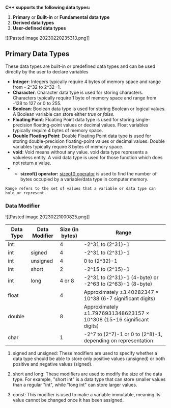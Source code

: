 **C++ supports the following data types:**

1.  **Primary** or **Built-in** or **Fundamental data type**
2.  **Derived data types**
3.  **User-defined data types**

![[Pasted image 20230220235313.png]]

## Primary Data Types

These data types are built-in or predefined data types and can be used directly by the user to declare variables

-   **Integer**: Integers typically require 4 bytes of memory space and range from - 2^32 to 2^32 -1.  
-   **Character**: Character data type is used for storing characters.  Characters typically require 1 byte of memory space and range from -128 to 127 or 0 to 255.  
-   **Boolean**: Boolean data type is used for storing Boolean or logical values. A Boolean variable can store either _true_ or _false_. 
-   **Floating Point**: Floating Point data type is used for storing single-precision floating-point values or decimal values. Float variables typically require 4 bytes of memory space. 
-   **Double Floating Point**: Double Floating Point data type is used for storing double-precision floating-point values or decimal values. Double variables typically require 8 bytes of memory space.
-  **void**: Void means without any value. void data type represents a valueless entity. A void data type is used for those function which does not return a value.
- -   **sizeof() operator:** [sizeof() operator](https://www.geeksforgeeks.org/sizeof-operator-c) is used to find the number of bytes occupied by a variable/data type in computer memory.

```ad-info
Range refers to the set of values that a variable or data type can hold or represent.
```

### Data Modifier

![[Pasted image 20230221000825.png]]


| Data Type | Data Modifier | Size (in bytes) | Range                                                           |
|-----------|---------------|----------------|-----------------------------------------------------------------|
| int       |               | 4              | -2^31 to (2^31)-1                                              |
| int       | signed        | 4              | -2^31 to (2^31)-1                                              |
| int       | unsigned      | 4              | 0 to (2^32)-1                                                   |
| int       | short         | 2              | -2^15 to (2^15)-1                                               |
| int       | long          | 4 or 8         | -2^31 to (2^31)-1 (4-byte) or -2^63 to (2^63)-1 (8-byte)          |
| float     |               | 4              | Approximately ±3.40282347 × 10^38 (6-7 significant digits)      |
| double    |               | 8              | Approximately ±1.7976931348623157 × 10^308 (15-16 significant digits) |
| char      |               | 1              | -2^7 to (2^7)-1 or 0 to (2^8)-1, depending on representation     |


1.  signed and unsigned: These modifiers are used to specify whether a data type should be able to store only positive values (unsigned) or both positive and negative values (signed).
    
2.  short and long: These modifiers are used to modify the size of the data type. For example, "short int" is a data type that can store smaller values than a regular "int", while "long int" can store larger values.
    
3.  const: This modifier is used to make a variable immutable, meaning its value cannot be changed once it has been assigned.